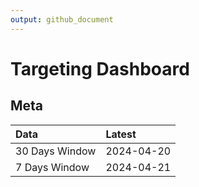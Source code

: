 ```yaml
---
output: github_document
---
```


# Targeting Dashboard



## Meta


|Data           |Latest     |
|:--------------|:----------|
|30 Days Window |2024-04-20 |
|7 Days Window  |2024-04-21 |
